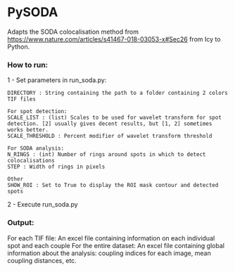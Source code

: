 # PySODA

Adapts the SODA colocalisation method from https://www.nature.com/articles/s41467-018-03053-x#Sec26 from Icy to Python.


### How to run:

  1 - Set parameters in run_soda.py:
  
    DIRECTORY : String containing the path to a folder containing 2 colors TIF files

    For spot detection:
    SCALE_LIST : (list) Scales to be used for wavelet transform for spot detection. [2] usually gives decent results, but [1, 2] sometimes works better.
    SCALE_THRESHOLD : Percent modifier of wavelet transform threshold

    For SODA analysis:
    N_RINGS : (int) Number of rings around spots in which to detect colocalisations
    STEP : Width of rings in pixels

    Other
    SHOW_ROI : Set to True to display the ROI mask contour and detected spots
   

2 - Execute run_soda.py

### Output:

For each TIF file: An excel file containing information on each individual spot and each couple
For the entire dataset: An excel file containing global information about the analysis: coupling indices for each image, mean coupling distances, etc.
